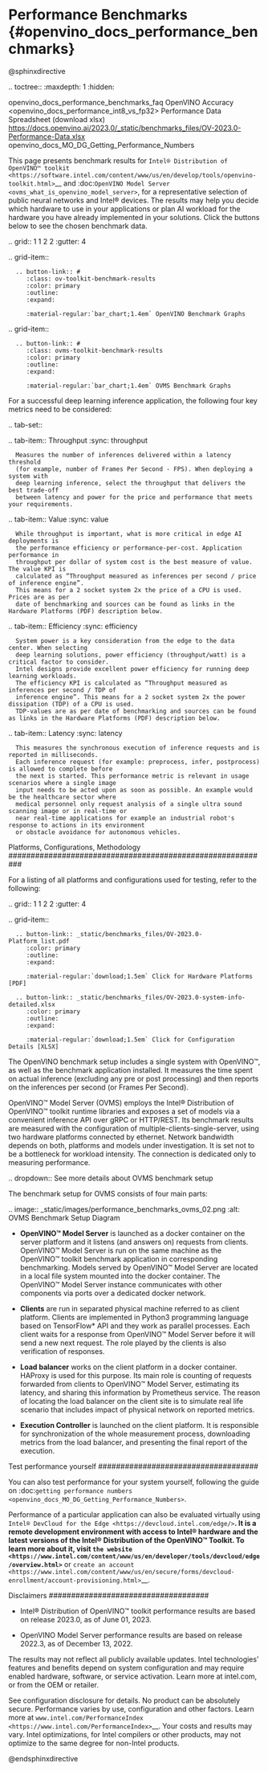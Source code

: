 # Performance Benchmarks {#openvino_docs_performance_benchmarks}

@sphinxdirective

.. toctree::
   :maxdepth: 1
   :hidden:

   openvino_docs_performance_benchmarks_faq
   OpenVINO Accuracy <openvino_docs_performance_int8_vs_fp32>
   Performance Data Spreadsheet (download xlsx) <https://docs.openvino.ai/2023.0/_static/benchmarks_files/OV-2023.0-Performance-Data.xlsx> 
   openvino_docs_MO_DG_Getting_Performance_Numbers


This page presents benchmark results for `Intel® Distribution of OpenVINO™ toolkit <https://software.intel.com/content/www/us/en/develop/tools/openvino-toolkit.html>`__ 
and :doc:`OpenVINO Model Server <ovms_what_is_openvino_model_server>`, for a representative selection of public neural networks and Intel® devices.
The results may help you decide which hardware to use in your applications or plan AI workload for the hardware you have already implemented in your solutions. 
Click the buttons below to see the chosen benchmark data.

.. grid:: 1 1 2 2
   :gutter: 4

   .. grid-item::

      .. button-link:: #
         :class: ov-toolkit-benchmark-results
         :color: primary
         :outline:
         :expand:

         :material-regular:`bar_chart;1.4em` OpenVINO Benchmark Graphs

   .. grid-item::

      .. button-link:: #
         :class: ovms-toolkit-benchmark-results
         :color: primary
         :outline:
         :expand:
   
         :material-regular:`bar_chart;1.4em` OVMS Benchmark Graphs


For a successful deep learning inference application, the following four key metrics need to be considered: 

.. tab-set::

   .. tab-item:: Throughput
      :sync: throughput

      Measures the number of inferences delivered within a latency threshold 
      (for example, number of Frames Per Second - FPS). When deploying a system with 
      deep learning inference, select the throughput that delivers the best trade-off 
      between latency and power for the price and performance that meets your requirements.

   .. tab-item:: Value
      :sync: value

      While throughput is important, what is more critical in edge AI deployments is 
      the performance efficiency or performance-per-cost. Application performance in 
      throughput per dollar of system cost is the best measure of value. The value KPI is 
      calculated as “Throughput measured as inferences per second / price of inference engine”. 
      This means for a 2 socket system 2x the price of a CPU is used. Prices are as per 
      date of benchmarking and sources can be found as links in the Hardware Platforms (PDF) description below.

   .. tab-item:: Efficiency
      :sync: efficiency

      System power is a key consideration from the edge to the data center. When selecting 
      deep learning solutions, power efficiency (throughput/watt) is a critical factor to consider. 
      Intel designs provide excellent power efficiency for running deep learning workloads. 
      The efficiency KPI is calculated as “Throughput measured as inferences per second / TDP of 
      inference engine”. This means for a 2 socket system 2x the power dissipation (TDP) of a CPU is used. 
      TDP-values are as per date of benchmarking and sources can be found as links in the Hardware Platforms (PDF) description below.

   .. tab-item:: Latency
      :sync: latency

      This measures the synchronous execution of inference requests and is reported in milliseconds. 
      Each inference request (for example: preprocess, infer, postprocess) is allowed to complete before 
      the next is started. This performance metric is relevant in usage scenarios where a single image 
      input needs to be acted upon as soon as possible. An example would be the healthcare sector where 
      medical personnel only request analysis of a single ultra sound scanning image or in real-time or 
      near real-time applications for example an industrial robot's response to actions in its environment 
      or obstacle avoidance for autonomous vehicles.


Platforms, Configurations, Methodology
###########################################################

For a listing of all platforms and configurations used for testing, refer to the following:

.. grid:: 1 1 2 2
   :gutter: 4

   .. grid-item::

      .. button-link:: _static/benchmarks_files/OV-2023.0-Platform_list.pdf
         :color: primary
         :outline:
         :expand:

         :material-regular:`download;1.5em` Click for Hardware Platforms [PDF]
      
      .. button-link:: _static/benchmarks_files/OV-2023.0-system-info-detailed.xlsx
         :color: primary
         :outline:
         :expand:
         
         :material-regular:`download;1.5em` Click for Configuration Details [XLSX]


The OpenVINO benchmark setup includes a single system with OpenVINO™, as well as the benchmark application installed.
It measures the time spent on actual inference (excluding any pre or post processing) and then reports on the inferences 
per second (or Frames Per Second). 

OpenVINO™ Model Server (OVMS) employs the Intel® Distribution of OpenVINO™ toolkit runtime libraries and exposes a set of 
models via a convenient inference API over gRPC or HTTP/REST. Its benchmark results are measured with the configuration of
multiple-clients-single-server, using two hardware platforms connected by ethernet. Network bandwidth depends on both, platforms 
and models under investigation. It is set not to be a bottleneck for workload intensity. The connection is dedicated 
only to measuring performance. 

.. dropdown:: See more details about OVMS benchmark setup

   The benchmark setup for OVMS consists of four main parts:
   
   .. image:: _static/images/performance_benchmarks_ovms_02.png
      :alt: OVMS Benchmark Setup Diagram

   * **OpenVINO™ Model Server** is launched as a docker container on the server platform and it listens (and answers on) 
     requests from clients. OpenVINO™ Model Server is run on the same machine as the OpenVINO™ toolkit benchmark application 
     in corresponding benchmarking. Models served by OpenVINO™ Model Server are located in a local file system mounted into 
     the docker container. The OpenVINO™ Model Server instance communicates with other components via ports over a dedicated docker network.
   
   * **Clients** are run in separated physical machine referred to as client platform. Clients are implemented in Python3 
     programming language based on TensorFlow* API and they work as parallel processes. Each client waits for a response from OpenVINO™ 
     Model Server before it will send a new next request. The role played by the clients is also verification of responses.
   
   * **Load balancer** works on the client platform in a docker container. HAProxy is used for this purpose. Its main role is 
     counting of requests forwarded from clients to OpenVINO™ Model Server, estimating its latency, and sharing this information by 
     Prometheus service. The reason of locating the load balancer on the client site is to simulate real life scenario that includes 
     impact of physical network on reported metrics.
   
   * **Execution Controller** is launched on the client platform. It is responsible for synchronization of the whole measurement process, 
     downloading metrics from the load balancer, and presenting the final report of the execution.



Test performance yourself
####################################

You can also test performance for your system yourself, following the guide on :doc:`getting performance numbers <openvino_docs_MO_DG_Getting_Performance_Numbers>`.

Performance of a particular application can also be evaluated virtually using `Intel® DevCloud for the Edge <https://devcloud.intel.com/edge/>`__. 
It is a remote development environment with access to Intel® hardware and the latest versions of the Intel® Distribution of the OpenVINO™ Toolkit. 
To learn more about it, visit `the website <https://www.intel.com/content/www/us/en/developer/tools/devcloud/edge/overview.html>`__ 
or `create an account <https://www.intel.com/content/www/us/en/secure/forms/devcloud-enrollment/account-provisioning.html>`__.



Disclaimers
####################################

* Intel® Distribution of OpenVINO™ toolkit performance results are based on release 2023.0, as of June 01, 2023.

* OpenVINO Model Server performance results are based on release 2022.3, as of December 13, 2022.

The results may not reflect all publicly available updates. Intel technologies’ features and benefits depend on system configuration 
and may require enabled hardware, software, or service activation. Learn more at intel.com, or from the OEM or retailer. 

See configuration disclosure for details. No product can be absolutely secure.
Performance varies by use, configuration and other factors. Learn more at `www.intel.com/PerformanceIndex <https://www.intel.com/PerformanceIndex>`__.
Your costs and results may vary.
Intel optimizations, for Intel compilers or other products, may not optimize to the same degree for non-Intel products.


@endsphinxdirective


